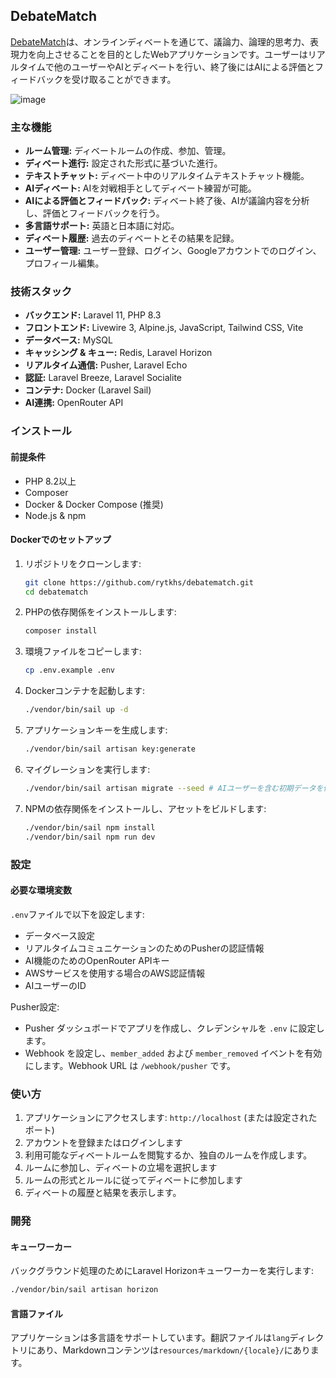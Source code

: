 ## DebateMatch

[DebateMatch](http://debate-match.com)は、オンラインディベートを通じて、議論力、論理的思考力、表現力を向上させることを目的としたWebアプリケーションです。ユーザーはリアルタイムで他のユーザーやAIとディベートを行い、終了後にはAIによる評価とフィードバックを受け取ることができます。

![image](https://github.com/user-attachments/assets/a0c9406f-9f3d-4563-8a0b-cb5973a70159)

### 主な機能

- **ルーム管理:** ディベートルームの作成、参加、管理。
- **ディベート進行:** 設定された形式に基づいた進行。
- **テキストチャット:** ディベート中のリアルタイムテキストチャット機能。
- **AIディベート:** AIを対戦相手としてディベート練習が可能。
- **AIによる評価とフィードバック:**
  ディベート終了後、AIが議論内容を分析し、評価とフィードバックを行う。
- **多言語サポート:** 英語と日本語に対応。
- **ディベート履歴:** 過去のディベートとその結果を記録。
- **ユーザー管理:**
  ユーザー登録、ログイン、Googleアカウントでのログイン、プロフィール編集。

### 技術スタック

- **バックエンド:** Laravel 11, PHP 8.3
- **フロントエンド:** Livewire 3, Alpine.js, JavaScript, Tailwind CSS, Vite
- **データベース:** MySQL
- **キャッシング & キュー:** Redis, Laravel Horizon
- **リアルタイム通信:** Pusher, Laravel Echo
- **認証:** Laravel Breeze, Laravel Socialite
- **コンテナ:** Docker (Laravel Sail)
- **AI連携:** OpenRouter API

### インストール

#### 前提条件

- PHP 8.2以上
- Composer
- Docker & Docker Compose (推奨)
- Node.js & npm

#### Dockerでのセットアップ

1.  リポジトリをクローンします:

    ```bash
    git clone https://github.com/rytkhs/debatematch.git
    cd debatematch
    ```

2.  PHPの依存関係をインストールします:

    ```bash
    composer install
    ```

3.  環境ファイルをコピーします:

    ```bash
    cp .env.example .env
    ```

4.  Dockerコンテナを起動します:

    ```bash
    ./vendor/bin/sail up -d
    ```

5.  アプリケーションキーを生成します:

    ```bash
    ./vendor/bin/sail artisan key:generate
    ```

6.  マイグレーションを実行します:

    ```bash
    ./vendor/bin/sail artisan migrate --seed # AIユーザーを含む初期データを作成
    ```

7.  NPMの依存関係をインストールし、アセットをビルドします:

    ```bash
    ./vendor/bin/sail npm install
    ./vendor/bin/sail npm run dev
    ```

### 設定

#### 必要な環境変数

`.env`ファイルで以下を設定します:

- データベース設定
- リアルタイムコミュニケーションのためのPusherの認証情報
- AI機能のためのOpenRouter APIキー
- AWSサービスを使用する場合のAWS認証情報
- AIユーザーのID

Pusher設定:

- Pusher ダッシュボードでアプリを作成し、クレデンシャルを `.env` に設定します。
- Webhook を設定し、`member_added` および `member_removed`
  イベントを有効にします。Webhook URL は `/webhook/pusher` です。

### 使い方

1.  アプリケーションにアクセスします: `http://localhost`
    (または設定されたポート)
2.  アカウントを登録またはログインします
3.  利用可能なディベートルームを閲覧するか、独自のルームを作成します。
4.  ルームに参加し、ディベートの立場を選択します
5.  ルームの形式とルールに従ってディベートに参加します
6.  ディベートの履歴と結果を表示します。

### 開発

#### キューワーカー

バックグラウンド処理のためにLaravel Horizonキューワーカーを実行します:

```bash
./vendor/bin/sail artisan horizon
```

#### 言語ファイル

アプリケーションは多言語をサポートしています。翻訳ファイルは`lang`ディレクトリにあり、Markdownコンテンツは`resources/markdown/{locale}/`にあります。
